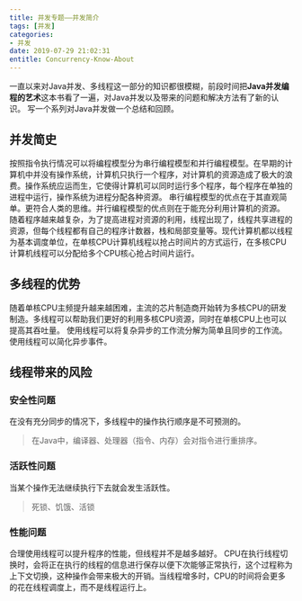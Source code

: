 ```yaml
---
title: 并发专题——并发简介
tags: [并发]
categories:
- 并发
date: 2019-07-29 21:02:31
entitle: Concurrency-Know-About
---
```

一直以来对Java并发、多线程这一部分的知识都很模糊，前段时间把**Java并发编程的艺术**这本书看了一遍，对Java并发以及带来的问题和解决方法有了新的认识。
写一个系列对Java并发做一个总结和回顾。
<!--more-->
## 并发简史
按照指令执行情况可以将编程模型分为串行编程模型和并行编程模型。在早期的计算机中并没有操作系统，计算机只执行一个程序，对计算机的资源造成了极大的浪费。操作系统应运而生，它使得计算机可以同时运行多个程序，每个程序在单独的进程中运行，操作系统为进程分配各种资源。
串行编程模型的优点在于其直观简单。更符合人类的思维。并行编程模型的优点则在于能充分利用计算机的资源。
随着程序越来越复杂，为了提高进程对资源的利用，线程出现了，线程共享进程的资源，但每个线程都有自己的程序计数器，栈和局部变量等。现代计算机都以线程为基本调度单位，在单核CPU计算机线程以抢占时间片的方式运行，在多核CPU计算机线程可以分配给多个CPU核心抢占时间片运行。

## 多线程的优势
随着单核CPU主频提升越来越困难，主流的芯片制造商开始转为多核CPU的研发制造。多线程可以帮助我们更好的利用多核CPU资源，同时在单核CPU上也可以提高其吞吐量。
使用线程可以将复杂异步的工作流分解为简单且同步的工作流。
使用线程可以简化异步事件。

## 线程带来的风险
### 安全性问题
在没有充分同步的情况下，多线程中的操作执行顺序是不可预测的。
> 在Java中，编译器、处理器（指令、内存）会对指令进行重排序。

### 活跃性问题
当某个操作无法继续执行下去就会发生活跃性。
> 死锁、饥饿、活锁

### 性能问题
合理使用线程可以提升程序的性能，但线程并不是越多越好。
CPU在执行线程切换时，会将正在执行的线程的信息进行保存以便下次能够正常执行，这个过程称为上下文切换，这种操作会带来极大的开销。当线程增多时，CPU的时间将会更多的花在线程调度上，而不是线程运行上。

